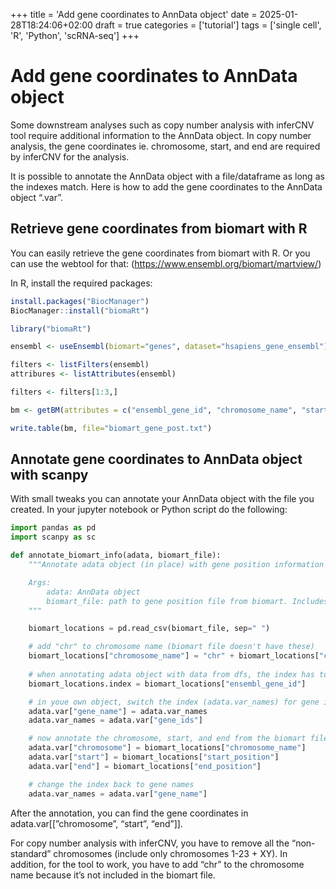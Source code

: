 +++
title = 'Add gene coordinates to AnnData object'
date = 2025-01-28T18:24:06+02:00
draft = true
categories = ['tutorial']
tags = ['single cell', 'R', 'Python', 'scRNA-seq']
+++


# Add gene coordinates to AnnData object

Some downstream analyses such as copy number analysis with inferCNV tool require
 additional information to the AnnData object. In copy number analysis, the gene 
coordinates ie. chromosome, start, and end are required by inferCNV for the analysis.

It is possible to annotate the AnnData object with a file/dataframe as long as the 
indexes match. Here is how to add the gene coordinates to the AnnData object “.var”. 

## Retrieve gene coordinates from biomart with R

You can easily retrieve the gene coordinates from biomart with R.
 Or you can use the webtool for that: (https://www.ensembl.org/biomart/martview/)

In R, install the required packages:

```r
install.packages("BiocManager")
BiocManager::install("biomaRt")

library("biomaRt")

ensembl <- useEnsembl(biomart="genes", dataset="hsapiens_gene_ensembl")

filters <- listFilters(ensembl)
attribures <- listAttributes(ensembl)

filters <- filters[1:3,]

bm <- getBM(attributes = c("ensembl_gene_id", "chromosome_name", "start_position", "end_position"), mart=ensembl)

write.table(bm, file="biomart_gene_post.txt")
```

## Annotate gene coordinates to AnnData object with scanpy

With small tweaks you can annotate your AnnData object with the file you created. 
In your jupyter notebook or Python script do the following:

```python
import pandas as pd
import scanpy as sc

def annotate_biomart_info(adata, biomart_file):
	"""Annotate adata object (in place) with gene position information from biomart.

	Args:
		adata: AnnData object
		biomart_file: path to gene position file from biomart. Includes columns ["ensembl_gene_id", "chromosome_name", "start_position","end_position"]
	"""

	biomart_locations = pd.read_csv(biomart_file, sep=" ")

	# add "chr" to chromosome name (biomart file doesn't have these)
	biomart_locations["chromosome_name"] = "chr" + biomart_locations["chromosome_name"]
	
	# when annotating adata object with data from dfs, the index has to match
	biomart_locations.index = biomart_locations["ensembl_gene_id"]

	# in youe own object, switch the index (adata.var_names) for gene ids so that it matches the biomart file index
	adata.var["gene_name"] = adata.var_names
	adata.var_names = adata.var["gene_ids"]

	# now annotate the chromosome, start, and end from the biomart file
	adata.var["chromosome"] = biomart_locations["chromosome_name"]
	adata.var["start"] = biomart_locations["start_position"]
	adata.var["end"] = biomart_locations["end_position"]

	# change the index back to gene names
	adata.var_names = adata.var["gene_name"]
```

After the annotation, you can find the gene coordinates in 
adata.var[[”chromosome”, “start”, “end”]]. 

For copy number analysis with inferCNV, you have to remove all the “non-standard”
 chromosomes (include only chromosomes 1-23 + XY). In addition, for the tool to work,
 you have to add “chr” to the chromosome name because it’s not included in the biomart
 file.

